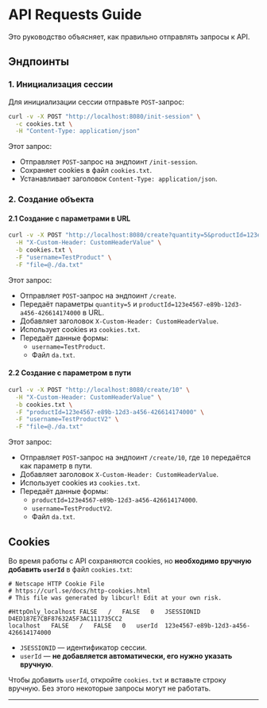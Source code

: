 # API Requests Guide

Это руководство объясняет, как правильно отправлять запросы к API.

## Эндпоинты

### 1. Инициализация сессии

Для инициализации сессии отправьте `POST`-запрос:

```bash
curl -v -X POST "http://localhost:8080/init-session" \
  -c cookies.txt \
  -H "Content-Type: application/json"
```  

Этот запрос:
- Отправляет `POST`-запрос на эндпоинт `/init-session`.
- Сохраняет cookies в файл `cookies.txt`.
- Устанавливает заголовок `Content-Type: application/json`.

### 2. Создание объекта

#### 2.1 Создание с параметрами в URL

```bash
curl -v -X POST "http://localhost:8080/create?quantity=5&productId=123e4567-e89b-12d3-a456-426614174000" \
  -H "X-Custom-Header: CustomHeaderValue" \
  -b cookies.txt \
  -F "username=TestProduct" \
  -F "file=@./da.txt"
```  

Этот запрос:
- Отправляет `POST`-запрос на эндпоинт `/create`.
- Передаёт параметры `quantity=5` и `productId=123e4567-e89b-12d3-a456-426614174000` в URL.
- Добавляет заголовок `X-Custom-Header: CustomHeaderValue`.
- Использует cookies из `cookies.txt`.
- Передаёт данные формы:
    - `username=TestProduct`.
    - Файл `da.txt`.

#### 2.2 Создание с параметром в пути

```bash
curl -v -X POST "http://localhost:8080/create/10" \
  -H "X-Custom-Header: CustomHeaderValue" \
  -b cookies.txt \
  -F "productId=123e4567-e89b-12d3-a456-426614174000" \
  -F "username=TestProductV2" \
  -F "file=@./da.txt"
```  

Этот запрос:
- Отправляет `POST`-запрос на эндпоинт `/create/10`, где `10` передаётся как параметр в пути.
- Добавляет заголовок `X-Custom-Header: CustomHeaderValue`.
- Использует cookies из `cookies.txt`.
- Передаёт данные формы:
    - `productId=123e4567-e89b-12d3-a456-426614174000`.
    - `username=TestProductV2`.
    - Файл `da.txt`.

## Cookies

Во время работы с API сохраняются cookies, но **необходимо вручную добавить `userId`** в файл `cookies.txt`:

```text
# Netscape HTTP Cookie File
# https://curl.se/docs/http-cookies.html
# This file was generated by libcurl! Edit at your own risk.

#HttpOnly_localhost	FALSE	/	FALSE	0	JSESSIONID	D4ED187E7CBF87632A5F3AC111735CC2
localhost	FALSE	/	FALSE	0	userId	123e4567-e89b-12d3-a456-426614174000

```  

- `JSESSIONID` — идентификатор сессии.
- `userId` — **не добавляется автоматически, его нужно указать вручную**.

Чтобы добавить `userId`, откройте `cookies.txt` и вставьте строку вручную. Без этого некоторые запросы могут не работать.

---
